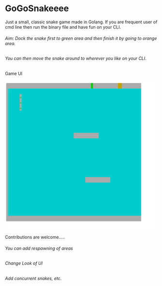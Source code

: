 # GoGoSnakeeee
Just  a small, classic snake game made in Golang. 
If you are frequent user of cmd line then run the
binary file and have fun on your CLI.

###### Aim: Dock the snake first to green area and then finish it by going to orange area. 
###### You can then move the snake around to wherever you like on your CLI.

 Game UI
 
 
![](./img.png) 

Contributions are welcome.....

###### You can add respawning of areas
###### Change Look of UI
###### Add concurrent snakes, etc.
